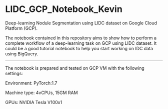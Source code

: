 # LIDC_GCP_Notebook_Kevin
Deep-learning Nodule Segmentation using LIDC dataset on Google Cloud Platform (GCP).

The notebook contained in this repository aims to show how to perform a complete workflow of a deep-learning task on GCP using LIDC dataset. It could be a good tutorial notebook to help you start working on IDC data using BigQuery. 

-----------------------------------------------------------------------------------------------------------------------------------------------------------------

The notebook is prepared and tested on GCP VM with the following settings:

Environment: PyTorch:1.7

Machine type: 4vCPUs, 15GM RAM

GPUs: NVIDIA Tesla V100x1
